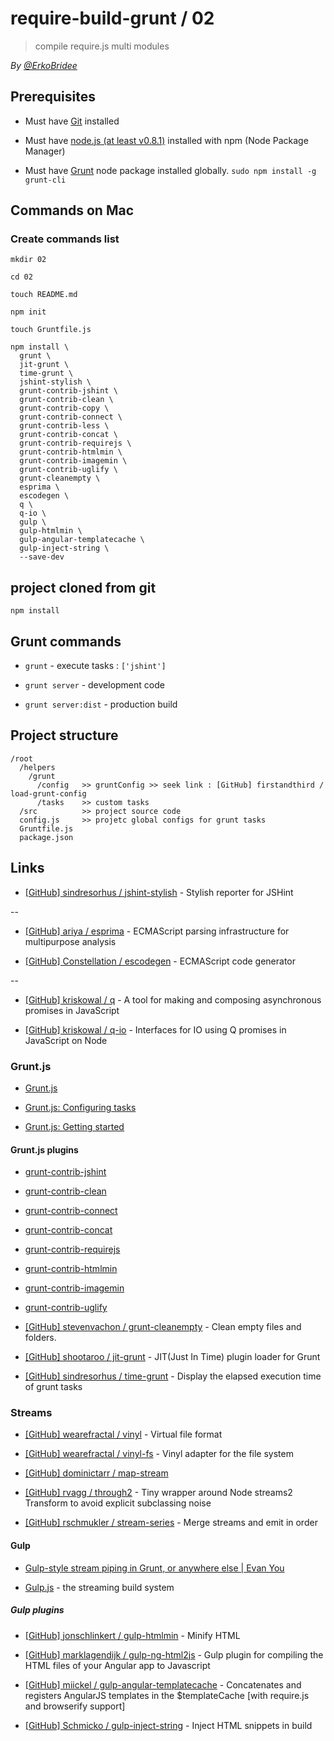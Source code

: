 # require-build-grunt / 02

> compile require.js multi modules 

*By [@ErkoBridee](https://twitter.com/erkobridee)*

## Prerequisites

* Must have [Git](http://git-scm.com/) installed

* Must have [node.js (at least v0.8.1)](http://nodejs.org/) installed with npm (Node Package Manager)

* Must have [Grunt](https://github.com/gruntjs/grunt) node package installed globally.  `sudo npm install -g grunt-cli`


## Commands on Mac

### Create commands list

```
mkdir 02

cd 02

touch README.md

npm init

touch Gruntfile.js

npm install \
  grunt \
  jit-grunt \
  time-grunt \
  jshint-stylish \
  grunt-contrib-jshint \
  grunt-contrib-clean \
  grunt-contrib-copy \
  grunt-contrib-connect \
  grunt-contrib-less \
  grunt-contrib-concat \
  grunt-contrib-requirejs \
  grunt-contrib-htmlmin \
  grunt-contrib-imagemin \
  grunt-contrib-uglify \
  grunt-cleanempty \
  esprima \
  escodegen \
  q \
  q-io \
  gulp \
  gulp-htmlmin \
  gulp-angular-templatecache \
  gulp-inject-string \
  --save-dev
```

## project cloned from git

```
npm install
```

## Grunt commands

* `grunt` - execute tasks : `['jshint']`

* `grunt server` - development code

* `grunt server:dist` - production build
 

## Project structure

```
/root
  /helpers
    /grunt
      /config   >> gruntConfig >> seek link : [GitHub] firstandthird / load-grunt-config
      /tasks    >> custom tasks
  /src          >> project source code
  config.js     >> projetc global configs for grunt tasks
  Gruntfile.js
  package.json
```


## Links

* [[GitHub] sindresorhus / jshint-stylish](https://github.com/sindresorhus/jshint-stylish) - Stylish reporter for JSHint

--

* [[GitHub] ariya / esprima](https://github.com/ariya/esprima) - ECMAScript parsing infrastructure for multipurpose analysis

* [[GitHub] Constellation / escodegen](https://github.com/Constellation/escodegen) - ECMAScript code generator

--

* [[GitHub] kriskowal / q](https://github.com/kriskowal/q) - A tool for making and composing asynchronous promises in JavaScript 

* [[GitHub] kriskowal / q-io](https://github.com/kriskowal/q-io) - Interfaces for IO using Q promises in JavaScript on Node


### Grunt.js

* [Grunt.js](http://gruntjs.com)

* [Grunt.js: Configuring tasks](http://gruntjs.com/configuring-tasks)

* [Grunt.js: Getting started](http://gruntjs.com/getting-started)

#### Grunt.js plugins

* [grunt-contrib-jshint](https://github.com/gruntjs/grunt-contrib-jshint)

* [grunt-contrib-clean](https://github.com/gruntjs/grunt-contrib-clean)

* [grunt-contrib-connect](https://github.com/gruntjs/grunt-contrib-connect)

* [grunt-contrib-concat](https://github.com/gruntjs/grunt-contrib-concat)

* [grunt-contrib-requirejs](https://github.com/gruntjs/grunt-contrib-requirejs)

* [grunt-contrib-htmlmin](https://github.com/gruntjs/grunt-contrib-htmlmin)

* [grunt-contrib-imagemin](https://github.com/gruntjs/grunt-contrib-imagemin)

* [grunt-contrib-uglify](https://github.com/gruntjs/grunt-contrib-uglify)

* [[GitHub] stevenvachon / grunt-cleanempty](https://github.com/stevenvachon/grunt-cleanempty) - Clean empty files and folders. 

* [[GitHub] shootaroo / jit-grunt](https://github.com/shootaroo/jit-grunt) - JIT(Just In Time) plugin loader for Grunt

* [[GitHub] sindresorhus / time-grunt](https://github.com/sindresorhus/time-grunt) - Display the elapsed execution time of grunt tasks


### Streams

* [[GitHub] wearefractal / vinyl](https://github.com/wearefractal/vinyl) - Virtual file format

* [[GitHub] wearefractal / vinyl-fs](https://github.com/wearefractal/vinyl-fs) - Vinyl adapter for the file system

* [[GitHub] dominictarr / map-stream](https://github.com/dominictarr/map-stream)

* [[GitHub] rvagg / through2](https://github.com/rvagg/through2) - Tiny wrapper around Node streams2 Transform to avoid explicit subclassing noise

* [[GitHub] rschmukler / stream-series](https://github.com/rschmukler/stream-series) - Merge streams and emit in order


#### Gulp

* [Gulp-style stream piping in Grunt, or anywhere else | Evan You](http://blog.evanyou.me/2013/12/29/gulp-piping/)

* [Gulp.js](http://gulpjs.com/) - the streaming build system


##### Gulp plugins

* [[GitHub] jonschlinkert / gulp-htmlmin](https://github.com/jonschlinkert/gulp-htmlmin/) - Minify HTML

* [[GitHub] marklagendijk / gulp-ng-html2js](https://github.com/marklagendijk/gulp-ng-html2js/) - Gulp plugin for compiling the HTML files of your Angular app to Javascript

* [[GitHub] miickel / gulp-angular-templatecache](https://github.com/miickel/gulp-angular-templatecache) - Concatenates and registers AngularJS templates in the $templateCache [with require.js and browserify support]

* [[GitHub] Schmicko / gulp-inject-string](https://github.com/Schmicko/gulp-inject-string) - Inject HTML snippets in build
